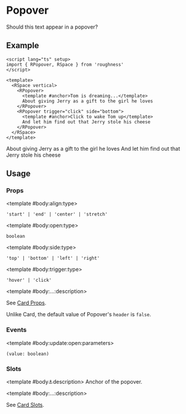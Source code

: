 <script lang="ts" setup>
import { RDetails, RPopover, RSpace, RTable } from 'roughness'
</script>

# Popover

Should this text appear in a popover?

## Example

<RDetails>
  <template #summary>Show Code</template>

```vue
<script lang="ts" setup>
import { RPopover, RSpace } from 'roughness'
</script>

<template>
  <RSpace vertical>
    <RPopover>
      <template #anchor>Tom is dreaming...</template>
      About giving Jerry as a gift to the girl he loves
    </RPopover>
    <RPopover trigger="click" side="bottom">
      <template #anchor>Click to wake Tom up</template>
      And let him find out that Jerry stole his cheese
    </RPopover>
  </RSpace>
</template>
```

</RDetails>

<RSpace vertical>
  <RPopover>
    <template #anchor>Tom is dreaming...</template>
    About giving Jerry as a gift to the girl he loves
  </RPopover>
  <RPopover trigger="click" side="bottom">
    <template #anchor>Click to wake Tom up</template>
    And let him find out that Jerry stole his cheese
  </RPopover>
</RSpace>

## Usage

### Props

<RSpace>
<RTable
  :columns="['name', 'type', 'default', 'description']"
  :rows="['align', 'open', 'side', 'trigger', '...']"
>
  <template #body:*:name="{ row }">{{ row }}</template>

  <template #body:align:type>

  `'start' | 'end' | 'center' | 'stretch'`

  </template>
  <template #body:align:default>

  `'start'`

  </template>
  <template #body:align:description>

  Alignment of the popover content relative to the anchor.

  - `start`: Align to the left or top of the anchor, depending on the value of `side`
  - `end`: Align to the right or bottom of the anchor, depending on the value of `side`
  - `center`: Align to the center of the anchor
  - `stretch`: Align to both sides of the anchor at the same time

  </template>

  <template #body:open:type>

  `boolean`

  </template>
  <template #body:open:default>

  `false`

  </template>
  <template #body:open:description>
    Whether to display the popover content.
  </template>

  <template #body:side:type>

  `'top' | 'bottom' | 'left' | 'right'`

  </template>
  <template #body:side:default>

  `'top'`

  </template>
  <template #body:side:description>
    Which side of the anchor the popover will show on.
  </template>

  <template #body:trigger:type>

  `'hover' | 'click'`

  </template>
  <template #body:trigger:default>

  `'hover'`

  </template>
  <template #body:trigger:description>
    How to trigger the display of popover content.
  </template>

  <template #body:...:description>

  See [Card Props](/components/card#props).

  Unlike Card, the default value of Popover's `header` is `false`.

  </template>
</RTable>
</RSpace>

### Events

<RSpace>
<RTable
  :columns="['name', 'parameters', 'description']"
  :rows="['update:open']"
>
  <template #body:*:name="{ row }">{{ row }}</template>

  <template #body:update:open:parameters>

  `(value: boolean)`

  </template>
  <template #body:update:open:description>
    Callback function triggered when visibility of the popover is changed.
  </template>
</RTable>
</RSpace>

### Slots

<RSpace>
<RTable
  :columns="['name', 'parameters', 'description']"
  :rows="['anchor', '...']"
>
  <template #body:*:name="{ row }">{{ row }}</template>

  <template #body:anchor:description>
    Anchor of the popover.
  </template>

  <template #body:...:description>

  See [Card Slots](/components/card#slots).

  </template>
</RTable>
</RSpace>
